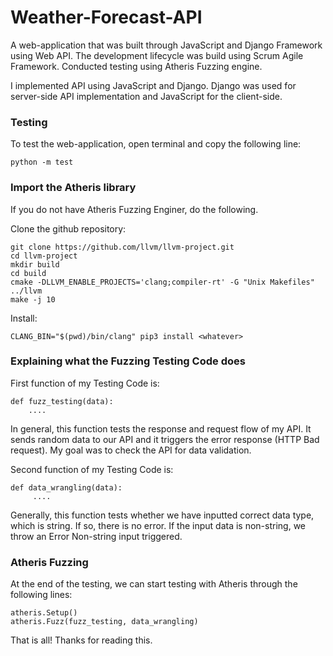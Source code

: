 # Weather-Forecast-API
A web-application that was built through JavaScript and Django Framework using Web API. The development lifecycle was build using Scrum Agile Framework. Conducted testing using Atheris Fuzzing engine.


I implemented API using JavaScript and Django. Django was used for server-side API implementation and JavaScript for the client-side. 


### Testing

To test the web-application, open terminal and copy the following line: 
```
python -m test
```

### Import the Atheris library

If you do not have Atheris Fuzzing Enginer, do the following. 

Clone the github repository: 
```
git clone https://github.com/llvm/llvm-project.git
cd llvm-project
mkdir build
cd build
cmake -DLLVM_ENABLE_PROJECTS='clang;compiler-rt' -G "Unix Makefiles" ../llvm
make -j 10  
```
Install:
```
CLANG_BIN="$(pwd)/bin/clang" pip3 install <whatever>
```

### Explaining what the Fuzzing Testing Code does

First function of my Testing Code is:
```
def fuzz_testing(data):
    ....
```

In general, this function tests the response and request flow of my API. It sends random data to our API and it triggers the error response (HTTP Bad request). My goal was to check the API for data validation. 

Second function of my Testing Code is:
```
def data_wrangling(data):
     ....
```

Generally, this function tests whether we have inputted correct data type, which is string. If so, there is no error. If the input data is non-string, we throw an Error Non-string input triggered. 

### Atheris Fuzzing

At the end of the testing, we can start testing with Atheris through the following lines: 
```
atheris.Setup()
atheris.Fuzz(fuzz_testing, data_wrangling)
```

That is all! Thanks for reading this. 
